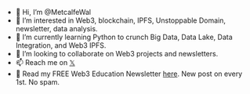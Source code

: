 - 👋 Hi, I’m @MetcalfeWal
- 👀 I’m interested in Web3, blockchain, IPFS, Unstoppable Domain, newsletter, data analysis.
- 🌱 I’m currently learning Python to crunch Big Data, Data Lake, Data Integration, and Web3 IPFS.
- 💞️ I’m looking to collaborate on Web3 projects and newsletters.
- 📫 Reach me on [𝕏](https://x.com/intent/user?screen_name=MetcalfeWal)
- 📰 Read my FREE Web3 Education Newsletter [here](https://metcalfe.substack.com/). New post on every 1st. No spam.

<!---
MetcalfeWal/MetcalfeWal is a ✨ special ✨ repository because its `README.md` (this file) appears on your GitHub profile.
You can click the Preview link to take a look at your changes.
--->
